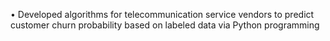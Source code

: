 •	Developed algorithms for telecommunication service vendors to predict customer churn probability based on labeled data via Python programming
